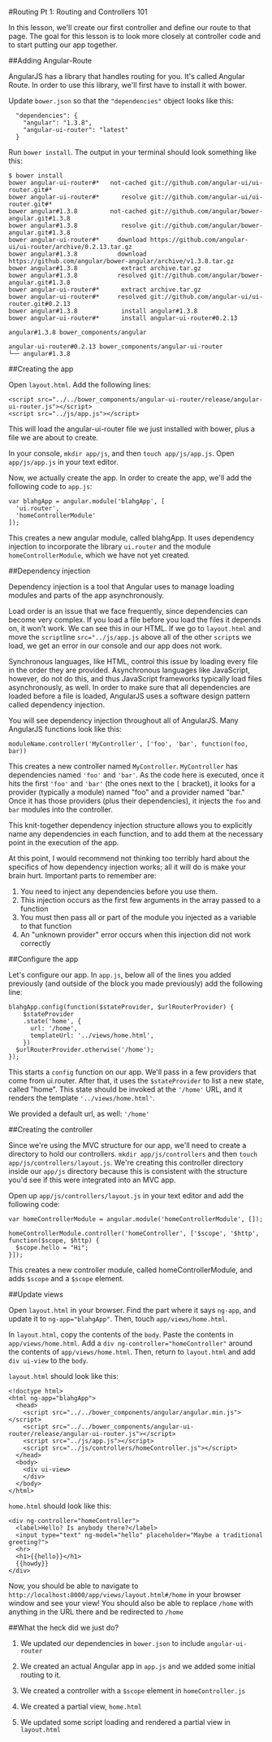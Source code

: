 #Routing Pt 1: Routing and Controllers 101

In this lesson, we'll create our first controller and define our route to
that page. The goal for this lesson is to look more closely at controller
code and to start putting our app together.

##Adding Angular-Route

AngularJS has a library that handles routing for you. It's called Angular Route.
In order to use this library, we'll first have to install it with bower.

Update `bower.json` so that the `"dependencies"` object looks like this: 

      "dependencies": { 
        "angular": "1.3.8",
        "angular-ui-router": "latest"
      } 

Run `bower install`. The output in your 
terminal should look something like this:

    $ bower install
    bower angular-ui-router#*   not-cached git://github.com/angular-ui/ui-router.git#*
    bower angular-ui-router#*      resolve git://github.com/angular-ui/ui-router.git#*
    bower angular#1.3.8         not-cached git://github.com/angular/bower-angular.git#1.3.8
    bower angular#1.3.8            resolve git://github.com/angular/bower-angular.git#1.3.8
    bower angular-ui-router#*     download https://github.com/angular-ui/ui-router/archive/0.2.13.tar.gz
    bower angular#1.3.8           download https://github.com/angular/bower-angular/archive/v1.3.8.tar.gz
    bower angular#1.3.8            extract archive.tar.gz
    bower angular#1.3.8           resolved git://github.com/angular/bower-angular.git#1.3.8
    bower angular-ui-router#*      extract archive.tar.gz
    bower angular-ui-router#*     resolved git://github.com/angular-ui/ui-router.git#0.2.13
    bower angular#1.3.8            install angular#1.3.8
    bower angular-ui-router#*      install angular-ui-router#0.2.13

    angular#1.3.8 bower_components/angular

    angular-ui-router#0.2.13 bower_components/angular-ui-router
    └── angular#1.3.8


##Creating the app

Open `layout.html`. Add the following lines:

    <script src="../../bower_components/angular-ui-router/release/angular-ui-router.js"></script>
    <script src="../js/app.js"></script>

This will load the angular-ui-router file we just installed with bower, plus a file 
we are about to create.

In your console, `mkdir app/js`, and then `touch app/js/app.js`. Open `app/js/app.js`
in your text editor.

Now, we actually create the app. In order to create the app, we'll add the following
code to `app.js`:

    var blahgApp = angular.module('blahgApp', [
      'ui.router',
      'homeControllerModule'
    ]);

This creates a new angular module, called blahgApp. It uses dependency injection to
incorporate the library `ui.router` and the module `homeControllerModule`, which we 
have not yet created.


##Dependency injection

Dependency injection is a tool that Angular uses to manage loading modules and parts
of the app asynchronously.

Load order is an issue that we face frequently, since dependencies can become very
complex. If you load a file before you load the files it depends on, it won't work.
We can see this in our HTML. If we go to `layout.html` and move the `script`line `src="../js/app.js` above all of the other `script`s we load, we get an error in our console and our 
app does not work.

Synchronous languages, like HTML, control this issue by loading every file in the order
they are provided. Asynchronous languages like JavaScript, however, do not do this, and
thus JavaScript frameworks typically load files asynchronously, as well. In order to make
sure that all dependencies are loaded before a file is loaded, AngularJS uses a software
design pattern called dependency injection.

You will see dependency injection throughout all of AngularJS. Many AngularJS functions
look like this:

    moduleName.controller('MyController', ['foo', 'bar', function(foo, bar))

This creates a new controller named `MyController`. `MyController` has dependencies named
`'foo'` and `'bar'`. As the code here is executed, once it hits the first `'foo'` and `'bar'`
(the ones next to the `[` bracket), it looks for a provider (typically a module) named "foo"
and a provider named "bar." Once it has those providers (plus their dependencies), it injects 
the `foo` and `bar` modules into the controller.

This knit-together dependency injection structure allows you to explicitly name any
dependencies in each function, and to add them at the necessary point in the execution
of the app.

At this point, I would recommend not thinking too terribly hard about the specifics of how
dependency injection works; all it will do is make your brain hurt. Important parts to
remember are:   

1) You need to inject any dependencies before you use them.   
2) This injection occurs as the first few arguments in the array passed to a function      
3) You must then pass all or part of the module you injected as a variable to that function    
4) An "unknown provider" error occurs when this injection did not work correctly


##Configure the app

Let's configure our app. In `app.js`, below all of the lines you added previously
(and outside of the block you made previously) add the following line:

    blahgApp.config(function($stateProvider, $urlRouterProvider) {
        $stateProvider
        .state('home', {
          url: '/home',
          templateUrl: '../views/home.html',
        })
      $urlRouterProvider.otherwise('/home');
    });

This starts a `config` function on our app. We'll pass in a few providers that come from
ui.router. After that, it uses the `$stateProvider` to list a new state, called "home".
This state should be invoked at the `'/home'` URL, and it renders the template `'../views/home.html'`.

We provided a default url, as well: `'/home'`

##Creating the controller

Since we're using the MVC structure for our app, we'll need to create a directory
to hold our controllers. `mkdir app/js/controllers` and then `touch app/js/controllers/layout.js`.
We're creating this controller directory inside our `app/js` directory because this
is consistent with the structure you'd see if this were integrated into an MVC app.

Open up `app/js/controllers/layout.js` in your text editor and add the following code:

    var homeControllerModule = angular.module('homeControllerModule', []);

    homeControllerModule.controller('homeController', ['$scope', '$http', function($scope, $http) {
      $scope.hello = "Hi";
    }]);

This creates a new controller module, called homeControllerModule, and adds `$scope` and
a `$scope` element.


##Update views

Open `layout.html` in your browser. Find the part where it says `ng-app`, and update
it to `ng-app="blahgApp"`. Then, touch `app/views/home.html`.

In `layout.html`, copy the contents of the `body`. Paste the contents in `app/views/home.html`.
Add a `div ng-controller="homeController"` around the contents of `app/views/home.html`. 
Then, return to `layout.html` and add `div ui-view` to the `body`.

`layout.html` should look like this:

    <!doctype html>
    <html ng-app="blahgApp">
      <head>
        <script src="../../bower_components/angular/angular.min.js"></script>
        <script src="../../bower_components/angular-ui-router/release/angular-ui-router.js"></script>
        <script src="../js/app.js"></script>
        <script src="../js/controllers/homeController.js"></script>
      </head>
      <body>
        <div ui-view>
        </div>
      </body>
    </html>

`home.html` should look like this:
  
    <div ng-controller="homeController">
      <label>Hello? Is anybody there?</label>
      <input type="text" ng-model="hello" placeholder="Maybe a traditional greeting?">
      <hr>
      <h1>{{hello}}</h1>
      {{howdy}}
    </div>

Now, you should be able to navigate to `http://localhost:8000/app/views/layout.html#/home`
in your browser window and see your view! You should also be able to replace `/home`
with anything in the URL there and be redirected to `/home`

##What the heck did we just do?

1) We updated our dependencies in `bower.json` to include `angular-ui-router`

2) We created an actual Angular app in `app.js` and we added some initial routing to it.

3) We created a controller with a `$scope` element in `homeController.js`

4) We created a partial view, `home.html`

5) We updated some script loading and rendered a partial view in `layout.html`
